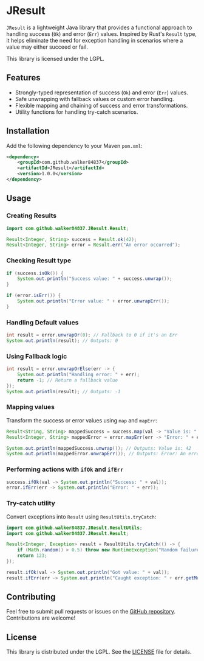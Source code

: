 # JResult

`JResult` is a lightweight Java library that provides a functional approach to handling success (`Ok`) and error (`Err`) values. Inspired by Rust's `Result` type, it helps eliminate the need for exception handling in scenarios where a value may either succeed or fail.

This library is licensed under the LGPL.

## Features

- Strongly-typed representation of success (`Ok`) and error (`Err`) values.
- Safe unwrapping with fallback values or custom error handling.
- Flexible mapping and chaining of success and error transformations.
- Utility functions for handling try-catch scenarios.

## Installation

Add the following dependency to your Maven `pom.xml`:

```xml
<dependency>
    <groupId>com.github.walker84837</groupId>
    <artifactId>JResult</artifactId>
    <version>1.0.0</version>
</dependency>
```

## Usage

### Creating Results

```java
import com.github.walker84837.JResult.Result;

Result<Integer, String> success = Result.ok(42);
Result<Integer, String> error = Result.err("An error occurred");
```

### Checking Result type

```java
if (success.isOk()) {
    System.out.println("Success value: " + success.unwrap());
}

if (error.isErr()) {
    System.out.println("Error value: " + error.unwrapErr());
}
```

### Handling Default values

```java
int result = error.unwrapOr(0); // Fallback to 0 if it's an Err
System.out.println(result); // Outputs: 0
```

### Using Fallback logic

```java
int result = error.unwrapOrElse(err -> {
    System.out.println("Handling error: " + err);
    return -1; // Return a fallback value
});
System.out.println(result); // Outputs: -1
```

### Mapping values

Transform the success or error values using `map` and `mapErr`:

```java
Result<String, String> mappedSuccess = success.map(val -> "Value is: " + val);
Result<Integer, String> mappedError = error.mapErr(err -> "Error: " + err);

System.out.println(mappedSuccess.unwrap()); // Outputs: Value is: 42
System.out.println(mappedError.unwrapErr()); // Outputs: Error: An error occurred
```

### Performing actions with `ifOk` and `ifErr`

```java
success.ifOk(val -> System.out.println("Success: " + val));
error.ifErr(err -> System.out.println("Error: " + err));
```

### Try-catch utility

Convert exceptions into `Result` using `ResultUtils.tryCatch`:

```java
import com.github.walker84837.JResult.ResultUtils;
import com.github.walker84837.JResult.Result;

Result<Integer, Exception> result = ResultUtils.tryCatch(() -> {
    if (Math.random() > 0.5) throw new RuntimeException("Random failure");
    return 123;
});

result.ifOk(val -> System.out.println("Got value: " + val));
result.ifErr(err -> System.out.println("Caught exception: " + err.getMessage()));
```

## Contributing

Feel free to submit pull requests or issues on the [GitHub repository](https://github.com/walker84837/JResult). Contributions are welcome!

## License

This library is distributed under the LGPL. See the [LICENSE](LICENSE) file for details.
